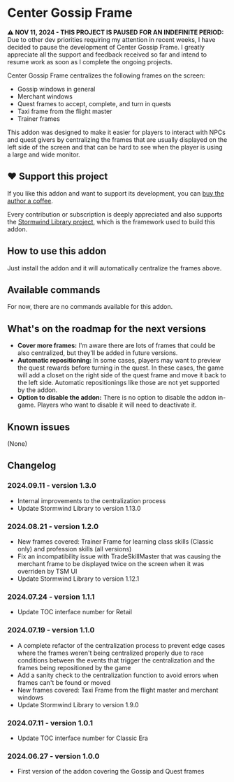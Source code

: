 # Center Gossip Frame

**⚠️ NOV 11, 2024 - THIS PROJECT IS PAUSED FOR AN INDEFINITE PERIOD:** Due to other dev
priorities requiring my attention in recent weeks, I have decided to pause the development
of Center Gossip Frame. I greatly appreciate all the support and feedback received
so far and intend to resume work as soon as I complete the ongoing projects.

Center Gossip Frame centralizes the following frames on the screen:

* Gossip windows in general
* Merchant windows
* Quest frames to accept, complete, and turn in quests
* Taxi frame from the flight master
* Trainer frames

This addon was designed to make it easier for players to interact with NPCs
and quest givers by centralizing the frames that are usually displayed on the
left side of the screen and that can be hard to see when the player is using
a large and wide monitor.

## ❤️ Support this project

If you like this addon and want to support its development, you can
[buy the author a coffee](https://github.com/sponsors/adrianocastro189).

Every contribution or subscription is deeply appreciated and also supports
the [Stormwind Library project](https://github.com/adrianocastro189/stormwind-library),
which is the framework used to build this addon.

## How to use this addon

Just install the addon and it will automatically centralize the frames above.

## Available commands

For now, there are no commands available for this addon.

## What's on the roadmap for the next versions

* **Cover more frames:** I'm aware there are lots of frames that could be also
  centralized, but they'll be added in future versions.
* **Automatic repositioning:** In some cases, players may want to preview the
  quest rewards before turning in the quest. In these cases, the game will add
  a closet on the right side of the quest frame and move it back to the left
  side. Automatic repositionings like those are not yet supported by the addon.
* **Option to disable the addon:** There is no option to disable the addon
  in-game. Players who want to disable it will need to deactivate it.

## Known issues

(None)

## Changelog

### 2024.09.11 - version 1.3.0

* Internal improvements to the centralization process
* Update Stormwind Library to version 1.13.0

### 2024.08.21 - version 1.2.0

* New frames covered: Trainer Frame for learning class skills (Classic only) and
  profession skills (all versions)
* Fix an incompatibility issue with TradeSkillMaster that was causing the merchant 
  frame to be displayed twice on the screen when it was overriden by TSM UI
* Update Stormwind Library to version 1.12.1

### 2024.07.24 - version 1.1.1

* Update TOC interface number for Retail

### 2024.07.19 - version 1.1.0

* A complete refactor of the centralization process to prevent edge cases 
  where the frames weren't being centralized properly due to race conditions 
  between the events that trigger the centralization and the frames being 
  repositioned by the game
* Add a sanity check to the centralization function to avoid errors when frames
  can't be found or moved
* New frames covered: Taxi Frame from the flight master and merchant windows
* Update Stormwind Library to version 1.9.0

### 2024.07.11 - version 1.0.1

* Update TOC interface number for Classic Era

### 2024.06.27 - version 1.0.0

* First version of the addon covering the Gossip and Quest frames
